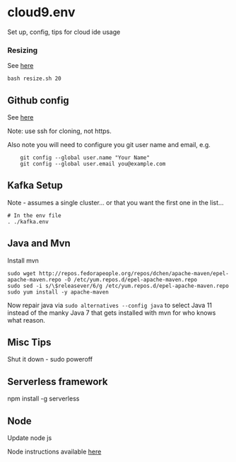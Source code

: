 # cloud9.env

Set up, config, tips for cloud ide usage


### Resizing

See [here](https://docs.aws.amazon.com/cloud9/latest/user-guide/move-environment.html#move-environment-resize)

```
bash resize.sh 20
```

## Github config 

See [here](https://medium.com/sonabstudios/setting-up-github-on-aws-cloud9-with-ssh-2545c4f989ea)

Note: use ssh for cloning, not https.

Also note you will need to configure you git user name and email, e.g.

```
    git config --global user.name "Your Name"
    git config --global user.email you@example.com
```

## Kafka Setup

Note - assumes a single cluster... or that you want the first one in the list...

```
# In the env file
. ./kafka.env
```

## Java and Mvn

Install mvn

```
sudo wget http://repos.fedorapeople.org/repos/dchen/apache-maven/epel-apache-maven.repo -O /etc/yum.repos.d/epel-apache-maven.repo
sudo sed -i s/\$releasever/6/g /etc/yum.repos.d/epel-apache-maven.repo
sudo yum install -y apache-maven
```

Now repair java via `sudo alternatives --config java` to select Java 11 instead of the manky Java 7 that gets installed with mvn for who knows what reason.

## Misc Tips

Shut it down - sudo poweroff

## Serverless framework

npm install -g serverless

## Node

Update node js

Node instructions available [here](https://docs.aws.amazon.com/cloud9/latest/user-guide/sample-nodejs.html)